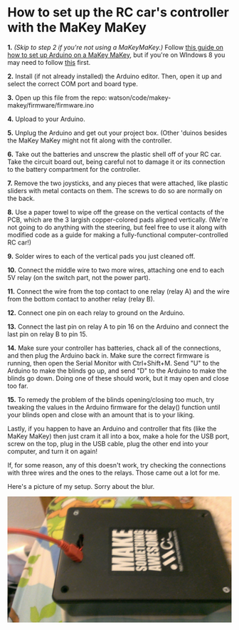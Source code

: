 How to set up the RC car's controller with the MaKey MaKey
==========================================================

**1.** *(Skip to step 2 if you're not using a MaKeyMaKey.)* Follow [this guide on how to set up Arduino on a MaKey MaKey](https://learn.sparkfun.com/tutorials/makey-makey-advanced-guide/installing-the-arduino-addon), but if you're on WIndows 8 you may need to follow [this](http://dhakshinamoorthy.wordpress.com/2012/05/14/installing-an-unsigned-driver-in-windows-8-x64/) first.

**2.** Install (if not already installed) the Arduino editor. Then, open it up and select the correct COM port and board type.

**3.** Open up this file from the repo: watson/code/makey-makey/firmware/firmware.ino

**4.** Upload to your Arduino.

**5.** Unplug the Arduino and get out your project box. (Other 'duinos besides the MaKey MaKey might not fit along with the controller.

**6.** Take out the batteries and unscrew the plastic shell off of your RC car. Take the circuit board out, being careful not to damage it or its connection to the battery compartment for the controller.

**7.** Remove the two joysticks, and any pieces that were attached, like plastic sliders with metal contacts on them. The screws to do so are normally on the back.

**8.** Use a paper towel to wipe off the grease on the vertical contacts of the PCB, which are the 3 largish copper-colored pads aligned vertically. (We're not going to do anything with the steering, but feel free to use it along with modified code as a guide for making a fully-functional computer-controlled RC car!)

**9.** Solder wires to each of the vertical pads you just cleaned off.

**10.** Connect the middle wire to two more wires, attaching one end to each 5V relay (on the switch part, not the power part).

**11.** Connect the wire from the top contact to one relay (relay A) and the wire from the bottom contact to another relay (relay B).

**12.** Connect one pin on each relay to ground on the Arduino.

**13.** Connect the last pin on relay A to pin 16 on the Arduino and connect the last pin on relay B to pin 15.

**14.** Make sure your controller has batteries, chack all of the connections, and then plug the Arduino back in. Make sure the correct firmware is running, then open the Serial Monitor with Ctrl+Shift+M. Send "U" to the Arduino to make the blinds go up, and send "D" to the Arduino to make the blinds go down. Doing one of these should work, but it may open and close too far.

**15.** To remedy the problem of the blinds opening/closing too much, try tweaking the values in the Arduino firmware for the delay() function until your blinds open and close with an amount that is to your liking.

Lastly, if you happen to have an Arduino and controller that fits (like the MaKey MaKey) then just cram it all into a box, make a hole for the USB port, screw on the top, plug in the USB cable, plug the other end into your computer, and turn it on again!

If, for some reason, any of this doesn't work, try checking the connections with three wires and the ones to the relays. Those came out a lot for me.

Here's a picture of my setup. Sorry about the blur.

![alt text](https://github.com/milkey-mouse/watson/raw/master/instructions/makey-makey/completed-transmitter.jpg "My wheel-to-rod setup")
